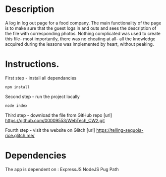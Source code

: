 # Description

A log in log out page for a food company. The main functionality of the page is to make sure that the guest logs in and outs and sees the description of the file with corresponding photos. Nothing complicated was used to create this file- most importantly, there was no cheating at all- all the knowledge acquired during the lessons was implemented by heart, without peaking.

# Instructions.

First step - install all dependancies

```bash
npm install
```

Second step - run the project locally

```bash
node index
```

Third step - download the file from GitHub repo
[url] https://github.com/00009553/WebTech_CW2.git

Fourth step - visit the website on Glitch
[url] https://telling-sequoia-rice.glitch.me/

# Dependencies

The app is dependent on :
ExpressJS
NodeJS
Pug
Path
